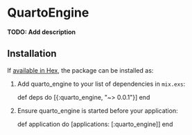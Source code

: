 # QuartoEngine

**TODO: Add description**

## Installation

If [available in Hex](https://hex.pm/docs/publish), the package can be installed as:

  1. Add quarto_engine to your list of dependencies in `mix.exs`:

        def deps do
          [{:quarto_engine, "~> 0.0.1"}]
        end

  2. Ensure quarto_engine is started before your application:

        def application do
          [applications: [:quarto_engine]]
        end


